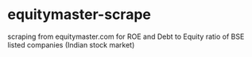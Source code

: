 # equitymaster-scrape

scraping from equitymaster.com for ROE and Debt to Equity ratio of BSE listed companies (Indian stock market)
